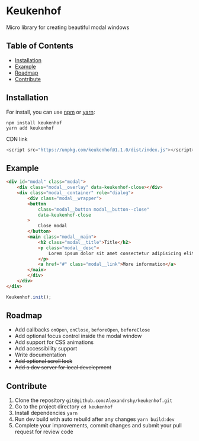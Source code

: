 # Keukenhof

Micro library for creating beautiful modal windows

## Table of Contents

* [Installation](#installation)
* [Example](#example)
* [Roadmap](#roadmap)
* [Contribute](#contribute)

## Installation

For install, you can use [npm](https://npmjs.org/) or [yarn](https://yarnpkg.com):

```
npm install keukenhof
yarn add keukenhof
```

CDN link

```js
<script src="https://unpkg.com/keukenhof@1.1.0/dist/index.js"></script>
```

## Example

```html
<div id="modal" class="modal">
    <div class="modal__overlay" data-keukenhof-close></div>
    <div class="modal__container" role="dialog">
        <div class="modal__wrapper">
        <button
            class="modal__button modal__button--close"
            data-keukenhof-close
        >
            Close modal
        </button>
        <main class="modal__main">
            <h2 class="modal__title">Title</h2>
            <p class="modal__desc">
                Lorem ipsum dolor sit amet consectetur adipisicing elit.
            </p>
            <a href="#" class="modal__link">More information</a>
        </main>
        </div>
    </div>
</div>
```

```js
Keukenhof.init();
```

## Roadmap

* Add callbacks `onOpen`, `onClose`, `beforeOpen`, `beforeClose`
* Add optional focus control inside the modal window
* Add support for CSS animations
* Add accessibility support
* Write documentation
* ~~Add optional scroll lock~~
* ~~Add a dev server for local development~~

## Contribute

1. Clone the repository `git@github.com:Alexandrshy/keukenhof.git`
2. Go to the project directory `cd keukenhof`
3. Install dependencies `yarn`
4. Run dev build with auto rebuild after any changes `yarn build:dev`
5. Complete your improvements, commit changes and submit your pull request for review code
